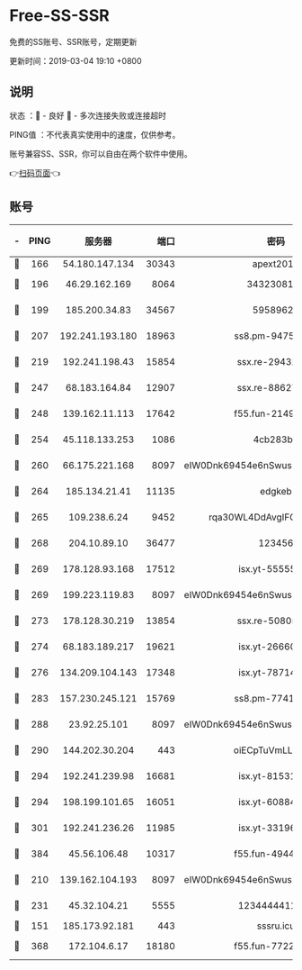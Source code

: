 # Free-SS-SSR

免费的SS账号、SSR账号，定期更新

更新时间：2019-03-04 19:10 +0800

## 说明

状态     ：🙂 - 良好 🙁 - 多次连接失败或连接超时

PING值   ：不代表真实使用中的速度，仅供参考。

账号兼容SS、SSR，你可以自由在两个软件中使用。

👉[扫码页面](https://liesauer.github.io/free-ss-ssr.github.io/)👈

## 账号

|-|PING|服务器|端口|密码|加密方式|区域|
|:----:|:----:|:-----:|-----:|:----:|:----:|:----:|
|🙂|166|54.180.147.134|30343|apext2019|chacha20|KR|
|🙂|196|46.29.162.169|8064|3432308177|aes-256-cfb|RU|
|🙂|199|185.200.34.83|34567|59589627|aes-256-cfb|US|
|🙂|207|192.241.193.180|18963|ss8.pm-94752333|aes-256-cfb|US|
|🙂|219|192.241.198.43|15854|ssx.re-29432416|aes-256-cfb|US|
|🙂|247|68.183.164.84|12907|ssx.re-88627570|aes-256-cfb|US|
|🙂|248|139.162.11.113|17642|f55.fun-21493744|aes-256-cfb|SG|
|🙂|254|45.118.133.253|1086|4cb283b8|aes-256-cfb|SG|
|🙂|260|66.175.221.168|8097|eIW0Dnk69454e6nSwuspv9DmS201tQ0D|aes-256-cfb|US|
|🙂|264|185.134.21.41|11135|edgkeb|aes-256-cfb|GB|
|🙂|265|109.238.6.24|9452|rqa30WL4DdAvgIFG6Fs3znzTa|aes-256-cfb|FR|
|🙂|268|204.10.89.10|36477|123456|aes-256-cfb|US|
|🙂|269|178.128.93.168|17512|isx.yt-55555865|aes-256-cfb|SG|
|🙂|269|199.223.119.83|8097|eIW0Dnk69454e6nSwuspv9DmS201tQ0D|aes-256-cfb|US|
|🙂|273|178.128.30.219|13854|ssx.re-50805835|aes-256-cfb|SG|
|🙂|274|68.183.189.217|19621|isx.yt-26660218|aes-256-cfb|SG|
|🙂|276|134.209.104.143|17348|isx.yt-78714396|aes-256-cfb|SG|
|🙂|283|157.230.245.121|15769|ss8.pm-77417708|aes-256-cfb|SG|
|🙂|288|23.92.25.101|8097|eIW0Dnk69454e6nSwuspv9DmS201tQ0D|aes-256-cfb|US|
|🙂|290|144.202.30.204|443|oiECpTuVmLLxk4Ts|aes-256-cfb|US|
|🙂|294|192.241.239.98|16681|isx.yt-81531796|aes-256-cfb|US|
|🙂|294|198.199.101.65|16051|isx.yt-60884333|aes-256-cfb|US|
|🙂|301|192.241.236.26|11985|isx.yt-33196009|aes-256-cfb|US|
|🙂|384|45.56.106.48|10317|f55.fun-49448952|aes-256-cfb|US|
|🙂|210|139.162.104.193|8097|eIW0Dnk69454e6nSwuspv9DmS201tQ0D|aes-256-cfb|JP|
|🙂|231|45.32.104.21|5555|1234444411111|aes-256-cfb|SG|
|🙁|151|185.173.92.181|443|sssru.icu|rc4-md5|RU|
|🙁|368|172.104.6.17|18180|f55.fun-77228320|aes-256-cfb|US|
